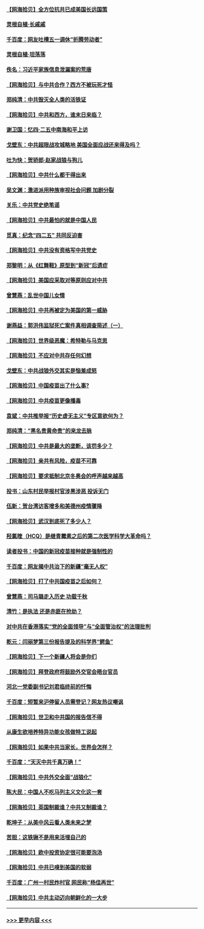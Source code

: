 #### [【网海拾贝】全方位抗共已成美国长远国策](../pages/nsc993/n12906878.md?t=04271052) 
#### [灵根自植‧长戚戚](../pages/nsc993/n12905585.md?t=04271052) 
#### [千百度：网友吐槽五一调休“折腾劳动者”](../pages/nsc993/n12905934.md?t=04271052) 
#### [灵根自植‧坦荡荡](../pages/nsc993/n12905562.md?t=04271052) 
#### [佚名：习近平家族信息泄漏案的荒唐](../pages/nsc993/n12904705.md?t=04271052) 
#### [【网海拾贝】与中共合作？西方不被玩死才怪](../pages/nsc993/n12903873.md?t=04271052) 
#### [郑纯清：中共毁灭全人类的活铁证](../pages/nsc993/n12903785.md?t=04271052) 
#### [【网海拾贝】中共和西方，谁末日来临？](../pages/nsc993/n12903482.md?t=04271052) 
#### [谢卫国：忆四‧二五中南海和平上访](../pages/nsc993/n12902192.md?t=04271052) 
#### [戈壁东：中共超限战攻城略地 美国全面应战还来得及吗？](../pages/nsc993/n12902297.md?t=04271052) 
#### [吐为快：贺骄郎‧赵家战狼与狗儿](../pages/nsc993/n12902280.md?t=04271052) 
#### [【网海拾贝】中共什么都干得出来](../pages/nsc993/n12897500.md?t=04271052) 
#### [吴文渊：激进派用种族审视社会问题 加剧分裂](../pages/nsc993/n12893881.md?t=04271052) 
#### [关乐：中共党史绝笔谣](../pages/nsc993/n12897270.md?t=04271052) 
#### [【网海拾贝】中共最怕的就是中国人民](../pages/nsc993/n12894705.md?t=04271052) 
#### [觅真：纪念“四二五” 共同反迫害](../pages/nsc993/n12894553.md?t=04271052) 
#### [【网海拾贝】中共没有资格写中共党史](../pages/nsc993/n12892231.md?t=04271052) 
#### [郑黎明：从《红舞鞋》原型到“新冠”后遗症](../pages/nsc993/n12890469.md?t=04271052) 
#### [【网海拾贝】美国应采取对等原则应对中共](../pages/nsc993/n12889176.md?t=04271052) 
#### [曾慧燕：乱世中国儿女情](../pages/nsc993/n12887931.md?t=04271052) 
#### [【网海拾贝】中共再被定为美国的第一威胁](../pages/nsc993/n12887580.md?t=04271052) 
#### [谢燕益：郭洪伟监狱死亡案件真相调查简述（一）](../pages/nsc993/n12885648.md?t=04271052) 
#### [【网海拾贝】世界级恶魔：希特勒与马克思](../pages/nsc993/n12884062.md?t=04271052) 
#### [【网海拾贝】不应对中共存任何幻想](../pages/nsc993/n12881460.md?t=04271052) 
#### [戈壁东：中共战狼外交其实是恼羞成怒](../pages/nsc993/n12880392.md?t=04271052) 
#### [【网海拾贝】中国疫苗出了什么事?](../pages/nsc993/n12879124.md?t=04271052) 
#### [【网海拾贝】中共疫苗更像播毒](../pages/nsc993/n12876631.md?t=04271052) 
#### [袁斌：中共推举报“历史虚无主义”专区意欲何为？](../pages/nsc993/n12876530.md?t=04271052) 
#### [郑纯清：“黑名贵黄命贵”的来龙去脉](../pages/nsc993/n12875589.md?t=04271052) 
#### [【网海拾贝】中共是最大的垄断，该罚多少？](../pages/nsc993/n12874006.md?t=04271052) 
#### [【网海拾贝】亲共有风险，疫苗不可靠](../pages/nsc993/n12872224.md?t=04271052) 
#### [【网海拾贝】要求抵制北京冬奥会的呼声越来越高](../pages/nsc993/n12868962.md?t=04271052) 
#### [投书：山东村民举报村官涉黑涉恶 投诉无门](../pages/nsc993/n12869726.md?t=04271052) 
#### [伍新：贺台湾访客增多和美德州疫情骤降](../pages/nsc993/n12865651.md?t=04271052) 
#### [【网海拾贝】武汉到底死了多少人？](../pages/nsc993/n12863707.md?t=04271052) 
#### [羟氯喹（HCQ）是继青霉素之后的第二次医学科学大革命吗？](../pages/nsc993/n12638564.md?t=04271052) 
#### [读者投书：中国的新冠疫苗接种就是强制性的](../pages/nsc993/n12859932.md?t=04271052) 
#### [千百度：网友揭中共治下的新疆“毫无人权”](../pages/nsc993/n12858385.md?t=04271052) 
#### [【网海拾贝】打了中共国疫苗之后如何？](../pages/nsc993/n12857866.md?t=04271052) 
#### [曾慧燕：司马璐走入历史 功载千秋](../pages/nsc993/n12856996.md?t=04271052) 
#### [清竹：是执法 还是赤匪在抢劫？](../pages/nsc993/n12856952.md?t=04271052) 
#### [对中共在香港落实“党的全面领导”与“全面管治权”的法理批判](../pages/nsc993/n12856929.md?t=04271052) 
#### [乾元：闫丽梦第三份报告提及的科学界“鳄鱼”](../pages/nsc993/n12855985.md?t=04271052) 
#### [【网海拾贝】下一个新疆人将会是你们](../pages/nsc993/n12855864.md?t=04271052) 
#### [【网海拾贝】拜登政府将鼓励外交官会晤台官员](../pages/nsc993/n12853615.md?t=04271052) 
#### [河北一党委副书记刘君临终前的忏悔](../pages/nsc993/n12849420.md?t=04271052) 
#### [千百度：短暂来沪停留人员需登记？网友热议嘲讽](../pages/nsc993/n12853497.md?t=04271052) 
#### [【网海拾贝】世卫和中共国的报告信不得](../pages/nsc993/n12850902.md?t=04271052) 
#### [从康生欲培养特异功能女孩做特工说起](../pages/nsc993/n12849289.md?t=04271052) 
#### [【网海拾贝】如果中共当家长，世界会怎样？](../pages/nsc993/n12848436.md?t=04271052) 
#### [千百度：“天灭中共千真万确！”](../pages/nsc993/n12845659.md?t=04271052) 
#### [【网海拾贝】中共外交全面“战狼化”](../pages/nsc993/n12845607.md?t=04271052) 
#### [陈大民：中国人不吃马列主义文化这一套](../pages/nsc993/n12842496.md?t=04271052) 
#### [【网海拾贝】英国制裁谁？中共又制裁谁？](../pages/nsc993/n12840909.md?t=04271052) 
#### [乾坤子：从美中风云看人类未来之梦](../pages/nsc993/n12840590.md?t=04271052) 
#### [苦胆：这铁锹不是用来活埋自己的](../pages/nsc993/n12839512.md?t=04271052) 
#### [【网海拾贝】欧中投资协定很可能要泡汤](../pages/nsc993/n12835122.md?t=04271052) 
#### [【网海拾贝】中共已嗅到美国的软弱](../pages/nsc993/n12832411.md?t=04271052) 
#### [千百度：广州一村民炸村官 网民称“杨佳再世”](../pages/nsc993/n12832380.md?t=04271052) 
#### [【网海拾贝】中共主动迈向朝鲜化的一大步](../pages/nsc993/n12829887.md?t=04271052) 

----
#### [ >>> 更早内容 <<< ](../indexes/nsc993-earlier.md)
